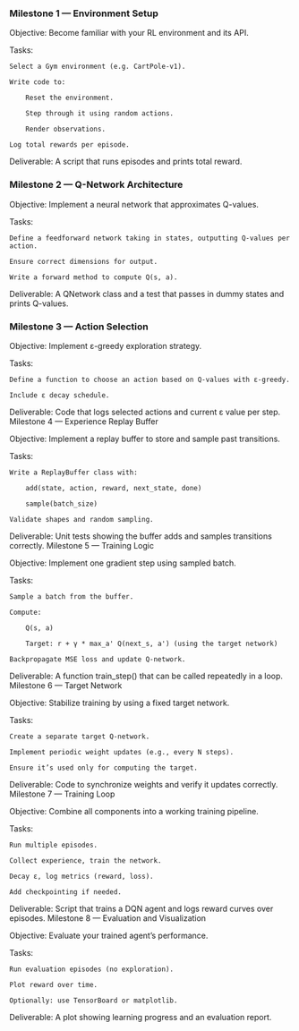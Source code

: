 ### Milestone 1 — Environment Setup

Objective: Become familiar with your RL environment and its API.

Tasks:

    Select a Gym environment (e.g. CartPole-v1).

    Write code to:

        Reset the environment.

        Step through it using random actions.

        Render observations.

    Log total rewards per episode.

Deliverable: A script that runs episodes and prints total reward.

### Milestone 2 — Q-Network Architecture

Objective: Implement a neural network that approximates Q-values.

Tasks:

    Define a feedforward network taking in states, outputting Q-values per action.

    Ensure correct dimensions for output.

    Write a forward method to compute Q(s, a).

Deliverable: A QNetwork class and a test that passes in dummy states and prints Q-values.

### Milestone 3 — Action Selection

Objective: Implement ε-greedy exploration strategy.

Tasks:

    Define a function to choose an action based on Q-values with ε-greedy.

    Include ε decay schedule.

Deliverable: Code that logs selected actions and current ε value per step.
Milestone 4 — Experience Replay Buffer

Objective: Implement a replay buffer to store and sample past transitions.

Tasks:

    Write a ReplayBuffer class with:

        add(state, action, reward, next_state, done)

        sample(batch_size)

    Validate shapes and random sampling.

Deliverable: Unit tests showing the buffer adds and samples transitions correctly.
Milestone 5 — Training Logic

Objective: Implement one gradient step using sampled batch.

Tasks:

    Sample a batch from the buffer.

    Compute:

        Q(s, a)

        Target: r + γ * max_a' Q(next_s, a') (using the target network)

    Backpropagate MSE loss and update Q-network.

Deliverable: A function train_step() that can be called repeatedly in a loop.
Milestone 6 — Target Network

Objective: Stabilize training by using a fixed target network.

Tasks:

    Create a separate target Q-network.

    Implement periodic weight updates (e.g., every N steps).

    Ensure it’s used only for computing the target.

Deliverable: Code to synchronize weights and verify it updates correctly.
Milestone 7 — Training Loop

Objective: Combine all components into a working training pipeline.

Tasks:

    Run multiple episodes.

    Collect experience, train the network.

    Decay ε, log metrics (reward, loss).

    Add checkpointing if needed.

Deliverable: Script that trains a DQN agent and logs reward curves over episodes.
Milestone 8 — Evaluation and Visualization

Objective: Evaluate your trained agent’s performance.

Tasks:

    Run evaluation episodes (no exploration).

    Plot reward over time.

    Optionally: use TensorBoard or matplotlib.

Deliverable: A plot showing learning progress and an evaluation report.

